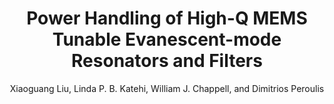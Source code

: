 ---
type: article
title: Power Handling of High-Q MEMS Tunable Evanescent-mode Resonators and Filters
author: Xiaoguang Liu, Linda P. B. Katehi, William J. Chappell, and Dimitrios Peroulis
journal: IEEE Transactions on Microwave Theory and Techniques
volume: 60
number: 2
year: 2012
month: Feb.
doi: 10.1109/TMTT.2011.2176136
pages: 270-283
publisher:
booktitle:
note:
sort_key: 201202
bib_key: xgliu2012a
---